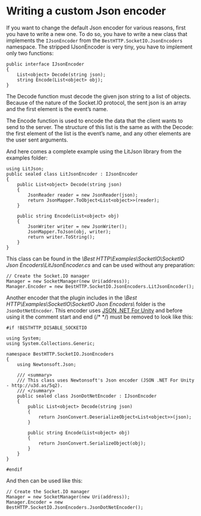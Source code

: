 # Writing a custom Json encoder
If you want to change the default Json encoder for various reasons, first you have to write a new one. To do so, you have to write a new class that implements the `IJsonEncoder` from the `BestHTTP.SocketIO.JsonEncoders` namespace.
The stripped IJsonEncoder is very tiny, you have to implement only two functions:

```language-csharp
public interface IJsonEncoder
{
	List<object> Decode(string json);
	string Encode(List<object> obj);
}
```

The Decode function must decode the given json string to a list of objects. Because of the nature of the Socket.IO protocol, the sent json is an array and the first element is the event’s name.

The Encode function is used to encode the data that the client wants to send to the server. The structure of this list is the same as with the Decode: the first element of the list is the event’s name, and any other elements are the user sent arguments.

And here comes a complete example using the LitJson library from the examples folder:

```language-csharp
using LitJson;
public sealed class LitJsonEncoder : IJsonEncoder
{
	public List<object> Decode(string json)
	{
		JsonReader reader = new JsonReader(json);
		return JsonMapper.ToObject<List<object>>(reader);
	}

	public string Encode(List<object> obj)
	{
		JsonWriter writer = new JsonWriter();
		JsonMapper.ToJson(obj, writer);
		return writer.ToString();
	}
}
```

This class can be found in the *\Best HTTP\Examples\SocketIO\SocketIO Json Encoders\LitJsonEncoder.cs* and can be used without any preparation:

```language-csharp
// Create the Socket.IO manager
Manager = new SocketManager(new Uri(address));
Manager.Encoder = new BestHTTP.SocketIO.JsonEncoders.LitJsonEncoder();
```

Another encoder that the plugin includes in the *\Best HTTP\Examples\SocketIO\SocketIO Json Encoders\\* folder is the `JsonDotNetEncoder`. This encoder uses [JSON .NET For Unity](http://u3d.as/5q2) and before using it the comment start and end (/\* \*/)  must be removed to look like this:
```language-csharp
#if !BESTHTTP_DISABLE_SOCKETIO

using System;
using System.Collections.Generic;

namespace BestHTTP.SocketIO.JsonEncoders
{
    using Newtonsoft.Json;

    /// <summary>
    /// This class uses Newtonsoft's Json encoder (JSON .NET For Unity - http://u3d.as/5q2).
    /// </summary>
    public sealed class JsonDotNetEncoder : IJsonEncoder
    {
        public List<object> Decode(string json)
        {
            return JsonConvert.DeserializeObject<List<object>>(json);
        }

        public string Encode(List<object> obj)
        {
            return JsonConvert.SerializeObject(obj);
        }
    }
}

#endif
```

And then can be used like this:

```language-csharp
// Create the Socket.IO manager
Manager = new SocketManager(new Uri(address));
Manager.Encoder = new BestHTTP.SocketIO.JsonEncoders.JsonDotNetEncoder();
```